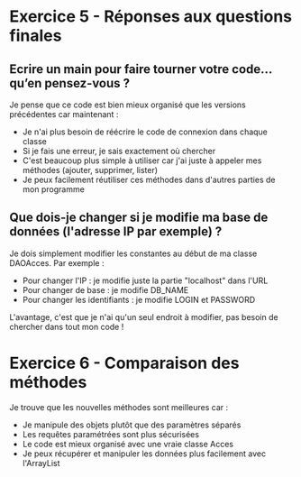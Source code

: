 # Exercice 5 - Réponses aux questions finales

## Ecrire un main pour faire tourner votre code… qu’en pensez-vous ?
Je pense que ce code est bien mieux organisé que les versions précédentes car maintenant :
* Je n'ai plus besoin de réécrire le code de connexion dans chaque classe
* Si je fais une erreur, je sais exactement où chercher
* C'est beaucoup plus simple à utiliser car j'ai juste à appeler mes méthodes (ajouter, supprimer, lister)
* Je peux facilement réutiliser ces méthodes dans d'autres parties de mon programme

## Que dois-je changer si je modifie ma base de données (l'adresse IP par exemple) ?
Je dois simplement modifier les constantes au début de ma classe DAOAcces. Par exemple :
* Pour changer l'IP : je modifie juste la partie "localhost" dans l'URL
* Pour changer de base : je modifie DB_NAME
* Pour changer les identifiants : je modifie LOGIN et PASSWORD

L'avantage, c'est que je n'ai qu'un seul endroit à modifier, pas besoin de chercher dans tout mon code !



# Exercice 6 - Comparaison des méthodes

Je trouve que les nouvelles méthodes sont meilleures car :
* Je manipule des objets plutôt que des paramètres séparés
* Les requêtes paramétrées sont plus sécurisées 
* Le code est mieux organisé avec une vraie classe Acces
* Je peux récupérer et manipuler les données plus facilement avec l'ArrayList
